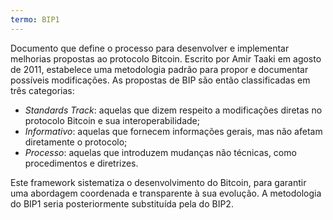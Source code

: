 ```yaml
---
termo: BIP1
---
```


Documento que define o processo para desenvolver e implementar melhorias propostas ao protocolo Bitcoin. Escrito por Amir Taaki em agosto de 2011, estabelece uma metodologia padrão para propor e documentar possíveis modificações. As propostas de BIP são então classificadas em três categorias:
* *Standards Track*: aquelas que dizem respeito a modificações diretas no protocolo Bitcoin e sua interoperabilidade;
* *Informativo*: aquelas que fornecem informações gerais, mas não afetam diretamente o protocolo;
* *Processo*: aquelas que introduzem mudanças não técnicas, como procedimentos e diretrizes.

Este framework sistematiza o desenvolvimento do Bitcoin, para garantir uma abordagem coordenada e transparente à sua evolução. A metodologia do BIP1 seria posteriormente substituída pela do BIP2.